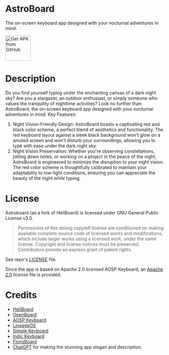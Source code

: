 # AstroBoard
The on-screen keyboard app designed with your nocturnal adventures in mind.

[<img src="https://user-images.githubusercontent.com/663460/26973090-f8fdc986-4d14-11e7-995a-e7c5e79ed925.png" alt="Get APK from GitHub" height="80">](https://github.com/CaptainBart/AstroBoard/releases/latest)

# Description
Do you find yourself typing under the enchanting canvas of a dark night sky? Are you a stargazer, an outdoor enthusiast, or simply someone who values the tranquility of nighttime activities? Look no further than AstroBoard, the on-screen keyboard app designed with your nocturnal adventures in mind.
Key Features:
1. Night Vision-Friendly Design: AstroBoard boasts a captivating red and black color scheme, a perfect blend of aesthetics and functionality. The red keyboard layout against a sleek black background won't glow on a amoled screen and won't disturb your surroundings, allowing you to type with ease under the dark night sky.
2. Night Vision Preservation: Whether you're observing constellations, jotting down notes, or working on a project in the peace of the night, AstroBoard is engineered to minimize the disruption to your night vision. The red color scheme is thoughtfully calibrated to maintain your adaptability to low-light conditions, ensuring you can appreciate the beauty of the night while typing.

# License

Astroboard (as a fork of HeliBoard) is licensed under GNU General Public License v3.0.

 > Permissions of this strong copyleft license are conditioned on making available complete source code of licensed works and modifications, which include larger works using a licensed work, under the same license. Copyright and license notices must be preserved. Contributors provide an express grant of patent rights.

See repo's [LICENSE](/LICENSE-GPL-3) file.

Since the app is based on Apache 2.0 licensed AOSP Keyboard, an [Apache 2.0](LICENSE-Apache-2.0) license file is provided.

# Credits
- [HeliBoard](https://github.com/Helium314/HeliBoard)
- [OpenBoard](https://github.com/openboard-team/openboard)
- [AOSP Keyboard](https://android.googlesource.com/platform/packages/inputmethods/LatinIME/)
- [LineageOS](https://review.lineageos.org/admin/repos/LineageOS/android_packages_inputmethods_LatinIME)
- [Simple Keyboard](https://github.com/rkkr/simple-keyboard)
- [Indic Keyboard](https://gitlab.com/indicproject/indic-keyboard)
- [FlorisBoard](https://github.com/florisboard/florisboard/)
- [ChatGPT](https://chatgpt.com/) for making the stunning app slogan and description.